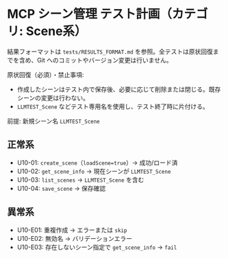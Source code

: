 # MCP シーン管理 テスト計画（カテゴリ: Scene系）

結果フォーマットは `tests/RESULTS_FORMAT.md` を参照。全テストは原状回復までを含め、Git へのコミットやバージョン変更は行いません。

原状回復（必須）・禁止事項:
- 作成したシーンはテスト内で保存後、必要に応じて削除または閉じる。既存シーンの変更は行わない。
- `LLMTEST_Scene` などテスト専用名を使用し、テスト終了時に片付ける。

前提: 新規シーン名 `LLMTEST_Scene`

## 正常系

- U10-01: `create_scene`（`loadScene=true`）→ 成功/ロード済
- U10-02: `get_scene_info` → 現在シーンが `LLMTEST_Scene`
- U10-03: `list_scenes` → `LLMTEST_Scene` を含む
- U10-04: `save_scene` → 保存確認

## 異常系

- U10-E01: 重複作成 → エラーまたは `skip`
- U10-E02: 無効名 → バリデーションエラー
- U10-E03: 存在しないシーン指定で `get_scene_info` → `fail`
